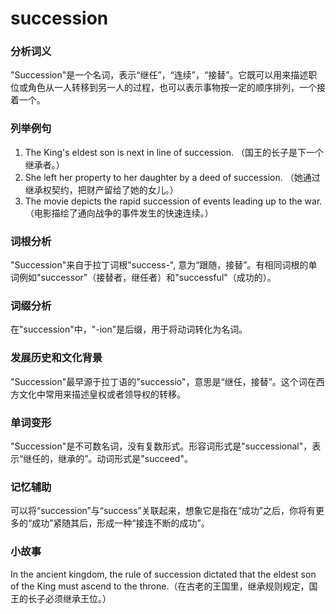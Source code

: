 # succession

### 分析词义

  

"Succession"是一个名词，表示“继任”，“连续”，“接替”。它既可以用来描述职位或角色从一人转移到另一人的过程，也可以表示事物按一定的顺序排列，一个接着一个。

  

### 列举例句

  

1.  The King's eldest son is next in line of succession. （国王的长子是下一个继承者。）
2.  She left her property to her daughter by a deed of succession. （她通过继承权契约，把财产留给了她的女儿。）
3.  The movie depicts the rapid succession of events leading up to the war. （电影描绘了通向战争的事件发生的快速连续。）

  

### 词根分析

  

"Succession"来自于拉丁词根"success-", 意为“跟随，接替”。有相同词根的单词例如"successor"（接替者，继任者）和"successful"（成功的）。

  

### 词缀分析

  

在"succession"中，"-ion"是后缀，用于将动词转化为名词。

  

### 发展历史和文化背景

  

"Succession"最早源于拉丁语的"successio"，意思是“继任，接替”。这个词在西方文化中常用来描述皇权或者领导权的转移。

  

### 单词变形

  

"Succession"是不可数名词，没有复数形式。形容词形式是"successional"，表示“继任的，继承的”。动词形式是"succeed"。

  

### 记忆辅助

  

可以将“succession”与“success”关联起来，想象它是指在“成功”之后，你将有更多的“成功”紧随其后，形成一种“接连不断的成功”。

  

### 小故事

  

In the ancient kingdom, the rule of succession dictated that the eldest son of the King must ascend to the throne.（在古老的王国里，继承规则规定，国王的长子必须继承王位。）
